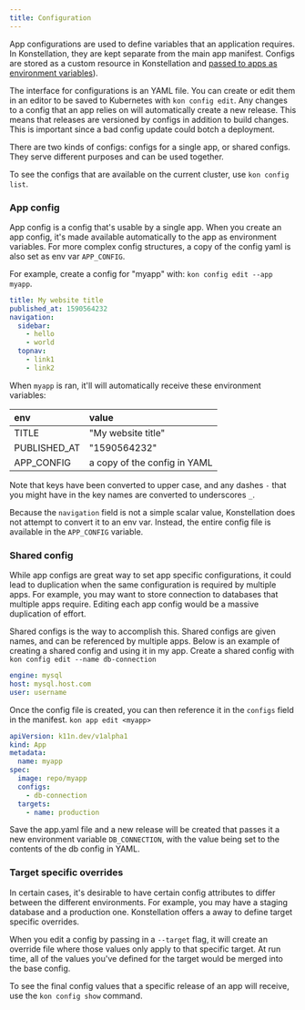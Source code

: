 ```yaml
---
title: Configuration
---
```


App configurations are used to define variables that an application requires. In Konstellation, they are kept separate from the main app manifest. Configs are stored as a custom resource in Konstellation and [passed to apps as environment variables](https://12factor.net/config)).

The interface for configurations is an YAML file. You can create or edit them in an editor to be saved to Kubernetes with `kon config edit`. Any changes to a config that an app relies on will automatically create a new release. This means that releases are versioned by configs in addition to build changes. This is important since a bad config update could botch a deployment.

There are two kinds of configs: configs for a single app, or shared configs. They serve different purposes and can be used together.

To see the configs that are available on the current cluster, use `kon config list`.

### App config

App config is a config that's usable by a single app. When you create an app config, it's made available automatically to the app as environment variables. For more complex config structures, a copy of the config yaml is also set as env var `APP_CONFIG`.

For example, create a config for "myapp" with: `kon config edit --app myapp`.

```yaml title="myapp.yaml"
title: My website title
published_at: 1590564232
navigation:
  sidebar:
    - hello
    - world
  topnav:
    - link1
    - link2
```

When `myapp` is ran, it'll will automatically receive these environment variables:

| env          | value              |
|:------------ |:------------------ |
| TITLE        | "My website title" |
| PUBLISHED_AT | "1590564232"       |
| APP_CONFIG   | a copy of the config in YAML |

Note that keys have been converted to upper case, and any dashes `-` that you might have in the key names are converted to underscores `_`.

Because the `navigation` field is not a simple scalar value, Konstellation does not attempt to convert it to an env var. Instead, the entire config file is available in the `APP_CONFIG` variable.

### Shared config

While app configs are great way to set app specific configurations, it could lead to duplication when the same configuration is required by multiple apps. For example, you may want to store connection to databases that multiple apps require. Editing each app config would be a massive duplication of effort.

Shared configs is the way to accomplish this. Shared configs are given names, and can be referenced by multiple apps. Below is an example of creating a shared config and using it in my app. Create a shared config with `kon config edit --name db-connection`

```yaml title="db-connection.yaml"
engine: mysql
host: mysql.host.com
user: username
```

Once the config file is created, you can then reference it in the `configs` field in the manifest. `kon app edit <myapp>`

```yaml title="App.yaml"
apiVersion: k11n.dev/v1alpha1
kind: App
metadata:
  name: myapp
spec:
  image: repo/myapp
  configs:
    - db-connection
  targets:
    - name: production
```

Save the app.yaml file and a new release will be created that passes it a new environment variable `DB_CONNECTION`, with the value being set to the contents of the db config in YAML.

### Target specific overrides

In certain cases, it's desirable to have certain config attributes to differ between the different environments. For example, you may have a staging database and a production one. Konstellation offers a away to define target specific overrides.

When you edit a config by passing in a `--target` flag, it will create an override file where those values only apply to that specific target. At run time, all of the values you've defined for the target would be merged into the base config.

To see the final config values that a specific release of an app will receive, use the `kon config show` command.
